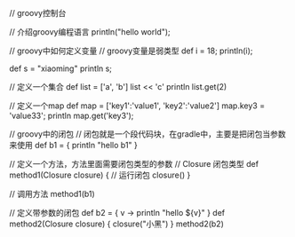 
// groovy控制台

// 介绍groovy编程语言
println("hello world");

// groovy中如何定义变量
// groovy变量是弱类型
def i = 18;
println(i);

def s = "xiaoming"
println s;

// 定义一个集合
def list = ['a', 'b']
list << 'c'
println list.get(2)

// 定义一个map
def map = ['key1':'value1', 'key2':'value2']
map.key3 = 'value33';
println map.get('key3');

// groovy中的闭包
// 闭包就是一个段代码块，在gradle中，主要是把闭包当参数来使用
def b1 = {
println "hello b1"
}

// 定义一个方法，方法里面需要闭包类型的参数
// Closure 闭包类型
def method1(Closure closure) {
// 运行闭包
closure()
}

// 调用方法
method1(b1)

// 定义带参数的闭包
def b2 = {
v ->
println "hello ${v}"
}
def method2(Closure closure) {
closure("小黑")
}
method2(b2)